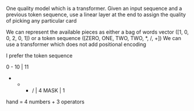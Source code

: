One quality model which is a transformer. Given an input sequence and a previous token sequence, use a linear layer at the end to assign the quality of picking any particular card

We can represent the available pieces as either a bag of words vector ([1, 0, 0, 2, 0, 1])
or a token sequence ([ZERO, ONE, TWO, TWO, *, /, +])
We can use a transformer which does not add positional encoding

I prefer the token sequence


0 - 10 | 11
+ - * / | 4
MASK | 1

hand = 4 numbers + 3 operators
